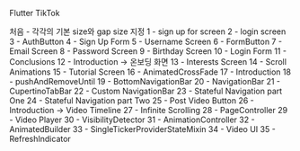 Flutter TikTok

처음 - 각각의 기본 size와 gap size 지정
1 - sign up for screen
2 - login screen
3 - AuthButton
4 - Sign Up Form
5 - Username Screen
6 - FormButton
7 - Email Screen
8 - Password Screen
9 - Birthday Screen
10 - Login Form
11 - Conclusions
12 - Introduction -> 온보딩 화면
13 - Interests Screen
14 - Scroll Animations
15 - Tutorial Screen 
16 - AnimatedCrossFade
17 - Introduction
18 - pushAndRemoveUntil
19 - BottomNavigationBar
20 - NavigationBar
21 - CupertinoTabBar
22 - Custom NavigationBar
23 - Stateful Navigation part One
24 - Stateful Navigation part Two
25 - Post Video Button
26 - Introduction -> Video Timeline
27 - Infinite Scrolling
28 - PageController
29 - Video Player
30 - VisibilityDetector
31 - AnimationController
32 - AnimatedBuilder
33 - SingleTickerProviderStateMixin
34 - Video UI
35 - RefreshIndicator